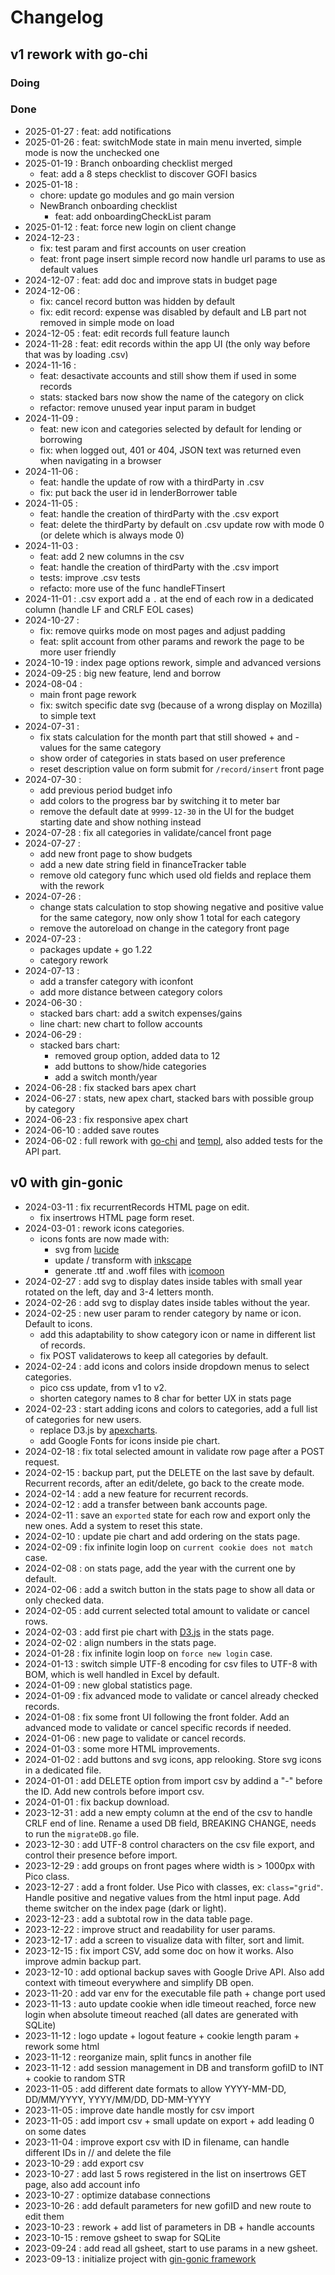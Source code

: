# Changelog

## v1 rework with go-chi
### Doing

### Done
- 2025-01-27 : feat: add notifications
- 2025-01-26 : feat: switchMode state in main menu inverted, simple mode is now the unchecked one
- 2025-01-19 : Branch onboarding checklist merged
    - feat: add a 8 steps checklist to discover GOFI basics
- 2025-01-18 : 
    - chore: update go modules and go main version
    - NewBranch onboarding checklist
        - feat: add onboardingCheckList param
- 2025-01-12 : feat: force new login on client change 
- 2024-12-23 : 
    - fix: test param and first accounts on user creation 
    - feat: front page insert simple record now handle url params to use as default values
- 2024-12-07 : feat: add doc and improve stats in budget page 
- 2024-12-06 : 
    - fix: cancel record button was hidden by default
    - fix: edit record: expense was disabled by default and LB part not removed in simple mode on load
- 2024-12-05 : feat: edit records full feature launch
- 2024-11-28 : feat: edit records within the app UI (the only way before that was by loading .csv)
- 2024-11-16 : 
    - feat: desactivate accounts and still show them if used in some records 
    - stats: stacked bars now show the name of the category on click
    - refactor: remove unused year input param in budget
- 2024-11-09 : 
    - feat: new icon and categories selected by default for lending or borrowing
    - fix: when logged out, 401 or 404, JSON text was returned even when navigating in a browser
- 2024-11-06 : 
    - feat: handle the update of row with a thirdParty in .csv
    - fix: put back the user id in lenderBorrower table
- 2024-11-05 : 
    - feat: handle the creation of thirdParty with the .csv export
    - feat: delete the thirdParty by default on .csv update row with mode 0 (or delete which is always mode 0)
- 2024-11-03 : 
    - feat: add 2 new columns in the csv
    - feat: handle the creation of thirdParty with the .csv import
    - tests: improve .csv tests
    - refacto: more use of the func handleFTinsert
- 2024-11-01 : .csv export add a `.` at the end of each row in a dedicated column (handle LF and CRLF EOL cases)
- 2024-10-27 : 
    - fix: remove quirks mode on most pages and adjust padding
    - feat: split account from other params and rework the page to be more user friendly
- 2024-10-19 : index page options rework, simple and advanced versions
- 2024-09-25 : big new feature, lend and borrow
- 2024-08-04 : 
    - main front page rework
    - fix: switch specific date svg (because of a wrong display on Mozilla) to simple text
- 2024-07-31 : 
    - fix stats calculation for the month part that still showed + and - values for the same category
    - show order of categories in stats based on user preference
    - reset description value on form submit for `/record/insert` front page
- 2024-07-30 : 
    - add previous period budget info
    - add colors to the progress bar by switching it to meter bar
    - remove the default date at `9999-12-30` in the UI for the budget starting date and show nothing instead
- 2024-07-28 : fix all categories in validate/cancel front page
- 2024-07-27 : 
    - add new front page to show budgets
    - add a new date string field in financeTracker table
    - remove old category func which used old fields and replace them with the rework
- 2024-07-26 : 
    - change stats calculation to stop showing negative and positive value for the same category, now only show 1 total for each category
    - remove the autoreload on change in the category front page
- 2024-07-23 : 
    - packages update + go 1.22
    - category rework
- 2024-07-13 : 
    - add a transfer category with iconfont
    - add more distance between category colors
- 2024-06-30 : 
    - stacked bars chart: add a switch expenses/gains
    - line chart: new chart to follow accounts
- 2024-06-29 : 
    - stacked bars chart: 
        - removed group option, added data to 12 
        - add buttons to show/hide categories
        - add a switch month/year
- 2024-06-28 : fix stacked bars apex chart
- 2024-06-27 : stats, new apex chart, stacked bars with possible group by category
- 2024-06-23 : fix responsive apex chart
- 2024-06-10 : added save routes
- 2024-06-02 : full rework with [go-chi](https://github.com/go-chi/chi) and [templ](https://github.com/a-h/templ), also added tests for the API part.

## v0 with gin-gonic
- 2024-03-11 : fix recurrentRecords HTML page on edit. 
    - fix insertrows HTML page form reset. 
- 2024-03-01 : rework icons categories. 
    - icons fonts are now made with: 
        - svg from [lucide](https://lucide.dev/)
        - update / transform with [inkscape](https://inkscape.org/)
        - generate .ttf and .woff files with [icomoon](https://icomoon.io/)
- 2024-02-27 : add svg to display dates inside tables with small year rotated on the left, day and 3-4 letters month.
- 2024-02-26 : add svg to display dates inside tables without the year.
- 2024-02-25 : new user param to render category by name or icon. Default to icons.
    - add this adaptability to show category icon or name in different list of records.
    - fix POST validaterows to keep all categories by default.
- 2024-02-24 : add icons and colors inside dropdown menus to select categories. 
    - pico css update, from v1 to v2.
    - shorten category names to 8 char for better UX in stats page
- 2024-02-23 : start adding icons and colors to categories, add a full list of categories for new users.
    - replace D3.js by [apexcharts](https://apexcharts.com/).
    - add Google Fonts for icons inside pie chart.
- 2024-02-18 : fix total selected amount in validate row page after a POST request.
- 2024-02-15 : backup part, put the DELETE on the last save by default. Recurrent records, after an edit/delete, go back to the create mode.
- 2024-02-14 : add a new feature for recurrent records.
- 2024-02-12 : add a transfer between bank accounts page.
- 2024-02-11 : save an `exported` state for each row and export only the new ones. Add a system to reset this state.
- 2024-02-10 : update pie chart and add ordering on the stats page.
- 2024-02-09 : fix infinite login loop on `current cookie does not match` case.
- 2024-02-08 : on stats page, add the year with the current one by default.
- 2024-02-06 : add a switch button in the stats page to show all data or only checked data.
- 2024-02-05 : add current selected total amount to validate or cancel rows.
- 2024-02-03 : add first pie chart with [D3.js](https://d3js.org/) in the stats page.
- 2024-02-02 : align numbers in the stats page.
- 2024-01-28 : fix infinite login loop on `force new login` case.
- 2024-01-13 : switch simple UTF-8 encoding for csv files to UTF-8 with BOM, which is well handled in Excel by default.
- 2024-01-09 : new global statistics page.
- 2024-01-09 : fix advanced mode to validate or cancel already checked records.
- 2024-01-08 : fix some front UI following the front folder. Add an advanced mode to validate or cancel specific records if needed.
- 2024-01-06 : new page to validate or cancel records.
- 2024-01-03 : some more HTML improvements.
- 2024-01-02 : add buttons and svg icons, app relooking. Store svg icons in a dedicated file.
- 2024-01-01 : add DELETE option from import csv by addind a "-" before the ID. Add new controls before import csv.
- 2024-01-01 : fix backup download.
- 2023-12-31 : add a new empty column at the end of the csv to handle CRLF end of line. Rename a used DB field, BREAKING CHANGE, needs to run the `migrateDB.go` file.
- 2023-12-30 : add UTF-8 control characters on the csv file export, and control their presence before import.
- 2023-12-29 : add groups on front pages where width is > 1000px with Pico class.
- 2023-12-27 : add a front folder. Use Pico with classes, ex: <code>class="grid"</code>. Handle positive and negative values from the html input page. Add theme switcher on the index page (dark or light).
- 2023-12-23 : add a subtotal row in the data table page.
- 2023-12-22 : improve struct and readability for user params.
- 2023-12-17 : add a screen to visualize data with filter, sort and limit.
- 2023-12-15 : fix import CSV, add some doc on how it works. Also improve admin backup part.
- 2023-12-10 : add optional backup saves with Google Drive API. Also add context with timeout everywhere and simplify DB open.
- 2023-11-20 : add var env for the executable file path + change port used
- 2023-11-13 : auto update cookie when idle timeout reached, force new login when absolute timeout reached (all dates are generated with SQLite)
- 2023-11-12 : logo update + logout feature + cookie length param + rework some html
- 2023-11-12 : reorganize main, split funcs in another file
- 2023-11-12 : add session management in DB and transform gofiID to INT + cookie to random STR
- 2023-11-05 : add different date formats to allow YYYY-MM-DD, DD/MM/YYYY, YYYY/MM/DD, DD-MM-YYYY
- 2023-11-05 : improve date handle mostly for csv import
- 2023-11-05 : add import csv + small update on export + add leading 0 on some dates
- 2023-11-04 : improve export csv with ID in filename, can handle different IDs in // and delete the file
- 2023-10-29 : add export csv 
- 2023-10-27 : add last 5 rows registered in the list on insertrows GET page, also add account info 
- 2023-10-27 : optimize database connections
- 2023-10-26 : add default parameters for new gofiID and new route to edit them
- 2023-10-23 : rework + add list of parameters in DB + handle accounts
- 2023-10-15 : remove gsheet to swap for SQLite
- 2023-09-24 : add read all gsheet, start to use params in a new gsheet.
- 2023-09-13 : initialize project with [gin-gonic framework](https://github.com/gin-gonic/gin)